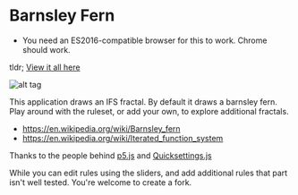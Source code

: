 # Barnsley Fern
* You need an ES2016-compatible browser for this to work. Chrome should work. 

tldr; [View it all here](https://plasticruler.github.io/barnsley-fern/)

![alt tag](https://raw.githubusercontent.com/plasticruler/barnsley-fern/master/fern-img.gif)

This application draws an IFS fractal.  By default it draws a barnsley fern. Play around with the ruleset, or add your own, to explore additional fractals.

* https://en.wikipedia.org/wiki/Barnsley_fern
* https://en.wikipedia.org/wiki/Iterated_function_system


Thanks to the people behind [p5.js](https://p5js.org) and [Quicksettings.js](https://github.com/bit101/quicksettings)

While you can edit rules using the sliders, and add additional rules that part isn't well tested. You're welcome to create a fork.
